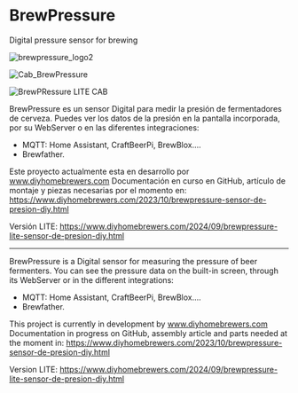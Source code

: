 # BrewPressure
Digital pressure sensor for brewing

![brewpressure_logo2](https://github.com/diyhomebrewers/BrewPressure/assets/77629780/6cbe0acb-acbf-49c6-94a3-d1fbb9923ab1)

![Cab_BrewPressure](https://github.com/diyhomebrewers/BrewPressure/assets/77629780/87bb3ad5-6460-46a6-9779-7f7f8a4cb5f9)

![BrewPRessure LITE CAB](https://github.com/user-attachments/assets/40af17a4-c019-4596-b827-c59cac8863a6)


BrewPressure es un sensor Digital para medir la presión de fermentadores de cerveza.
Puedes ver los datos de la presión en la pantalla incorporada, por su WebServer o en las diferentes integraciones:
- MQTT: Home Assistant, CraftBeerPi, BrewBlox....
- Brewfather.


Este proyecto actualmente esta en desarrollo por www.diyhomebrewers.com
Documentación en curso en GitHub, artículo de montaje y piezas necesarias por el momento en:
https://www.diyhomebrewers.com/2023/10/brewpressure-sensor-de-presion-diy.html

Versión LITE:
https://www.diyhomebrewers.com/2024/09/brewpressure-lite-sensor-de-presion-diy.html
__________________________________________________________

BrewPressure is a Digital sensor for measuring the pressure of beer fermenters.
You can see the pressure data on the built-in screen, through its WebServer or in the different integrations:
- MQTT: Home Assistant, CraftBeerPi, BrewBlox....
- Brewfather.


This project is currently in development by www.diyhomebrewers.com
Documentation in progress on GitHub, assembly article and parts needed at the moment in:
https://www.diyhomebrewers.com/2023/10/brewpressure-sensor-de-presion-diy.html

Version LITE:
https://www.diyhomebrewers.com/2024/09/brewpressure-lite-sensor-de-presion-diy.html
